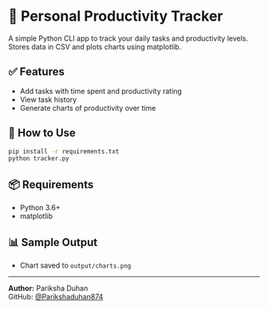 # 🧠 Personal Productivity Tracker

A simple Python CLI app to track your daily tasks and productivity levels. Stores data in CSV and plots charts using matplotlib.

## ✅ Features
- Add tasks with time spent and productivity rating
- View task history
- Generate charts of productivity over time

## 🚀 How to Use
```bash
pip install -r requirements.txt
python tracker.py
```

## 📦 Requirements
- Python 3.6+
- matplotlib

## 📊 Sample Output
- Chart saved to `output/charts.png`

---

**Author:** Pariksha Duhan  
GitHub: [@Parikshaduhan874](https://github.com/Parikshaduhan874)
